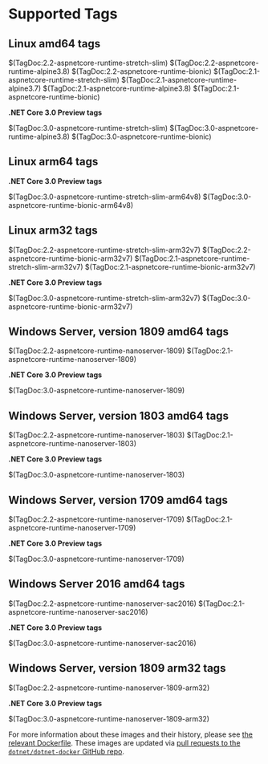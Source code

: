 # Supported Tags

## Linux amd64 tags

$(TagDoc:2.2-aspnetcore-runtime-stretch-slim)
$(TagDoc:2.2-aspnetcore-runtime-alpine3.8)
$(TagDoc:2.2-aspnetcore-runtime-bionic)
$(TagDoc:2.1-aspnetcore-runtime-stretch-slim)
$(TagDoc:2.1-aspnetcore-runtime-alpine3.7)
$(TagDoc:2.1-aspnetcore-runtime-alpine3.8)
$(TagDoc:2.1-aspnetcore-runtime-bionic)

**.NET Core 3.0 Preview tags**

$(TagDoc:3.0-aspnetcore-runtime-stretch-slim)
$(TagDoc:3.0-aspnetcore-runtime-alpine3.8)
$(TagDoc:3.0-aspnetcore-runtime-bionic)

## Linux arm64 tags

**.NET Core 3.0 Preview tags**

$(TagDoc:3.0-aspnetcore-runtime-stretch-slim-arm64v8)
$(TagDoc:3.0-aspnetcore-runtime-bionic-arm64v8)

## Linux arm32 tags

$(TagDoc:2.2-aspnetcore-runtime-stretch-slim-arm32v7)
$(TagDoc:2.2-aspnetcore-runtime-bionic-arm32v7)
$(TagDoc:2.1-aspnetcore-runtime-stretch-slim-arm32v7)
$(TagDoc:2.1-aspnetcore-runtime-bionic-arm32v7)

**.NET Core 3.0 Preview tags**

$(TagDoc:3.0-aspnetcore-runtime-stretch-slim-arm32v7)
$(TagDoc:3.0-aspnetcore-runtime-bionic-arm32v7)

## Windows Server, version 1809 amd64 tags

$(TagDoc:2.2-aspnetcore-runtime-nanoserver-1809)
$(TagDoc:2.1-aspnetcore-runtime-nanoserver-1809)

**.NET Core 3.0 Preview tags**

$(TagDoc:3.0-aspnetcore-runtime-nanoserver-1809)

## Windows Server, version 1803 amd64 tags

$(TagDoc:2.2-aspnetcore-runtime-nanoserver-1803)
$(TagDoc:2.1-aspnetcore-runtime-nanoserver-1803)

**.NET Core 3.0 Preview tags**

$(TagDoc:3.0-aspnetcore-runtime-nanoserver-1803)

## Windows Server, version 1709 amd64 tags

$(TagDoc:2.2-aspnetcore-runtime-nanoserver-1709)
$(TagDoc:2.1-aspnetcore-runtime-nanoserver-1709)

**.NET Core 3.0 Preview tags**

$(TagDoc:3.0-aspnetcore-runtime-nanoserver-1709)

## Windows Server 2016 amd64 tags

$(TagDoc:2.2-aspnetcore-runtime-nanoserver-sac2016)
$(TagDoc:2.1-aspnetcore-runtime-nanoserver-sac2016)

**.NET Core 3.0 Preview tags**

$(TagDoc:3.0-aspnetcore-runtime-nanoserver-sac2016)

## Windows Server, version 1809 arm32 tags

$(TagDoc:2.2-aspnetcore-runtime-nanoserver-1809-arm32)

**.NET Core 3.0 Preview tags**

$(TagDoc:3.0-aspnetcore-runtime-nanoserver-1809-arm32)

For more information about these images and their history, please see [the relevant Dockerfile](https://github.com/dotnet/dotnet-docker/search?utf8=%E2%9C%93&q=FROM&type=Code). These images are updated via [pull requests to the `dotnet/dotnet-docker` GitHub repo](https://github.com/dotnet/dotnet-docker/pulls).

